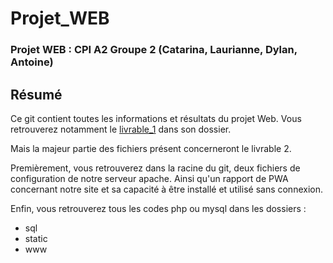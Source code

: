 # Projet_WEB

<!-- photo -->

### Projet WEB : CPI A2 Groupe 2 (Catarina, Laurianne, Dylan, Antoine)

## Résumé

Ce git contient toutes les informations et résultats du projet Web. Vous retrouverez notamment le [livrable_1](https://github.com/atarte/Projet_WEB/tree/main/livrable_1) dans son dossier.  

Mais la majeur partie des fichiers présent concerneront le livrable 2.  

Premièrement, vous retrouverez dans la racine du git, deux fichiers de configuration de notre serveur apache. Ainsi qu'un rapport de PWA concernant notre site et sa capacité à être installé et utilisé sans connexion.

Enfin, vous retrouverez tous les codes php ou mysql dans les dossiers :
* sql
* static
* www
